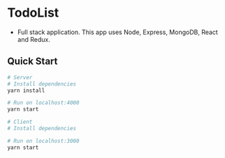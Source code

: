 # TodoList 

- Full stack application. This app uses Node, Express, MongoDB, React and Redux.

## Quick Start

```bash
# Server
# Install dependencies
yarn install

# Run on localhost:4000
yarn start

# Client
# Install dependencies

# Run on localhost:3000
yarn start
```
